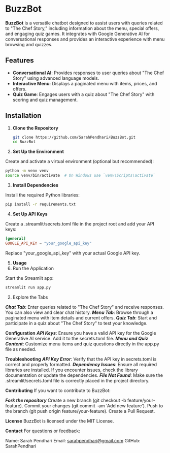 # BuzzBot

**BuzzBot** is a versatile chatbot designed to assist users with queries related to "The Chef Story," including information about the menu, special offers, and engaging quiz games. It integrates with Google Generative AI for conversational responses and provides an interactive experience with menu browsing and quizzes.

## Features

- **Conversational AI**: Provides responses to user queries about "The Chef Story" using advanced language models.
- **Interactive Menu**: Displays a paginated menu with items, prices, and offers.
- **Quiz Game**: Engages users with a quiz about "The Chef Story" with scoring and quiz management.

## Installation

1. **Clone the Repository**

   ```bash
   git clone https://github.com/SarahPendhari/BuzzBot.git
   cd BuzzBot
   
2. **Set Up the Environment**

Create and activate a virtual environment (optional but recommended):

```bash
python -m venv venv
source venv/bin/activate  # On Windows use `venv\Scripts\activate`

```

3. **Install Dependencies**

Install the required Python libraries:

```bash
pip install -r requirements.txt
```

4. **Set Up API Keys**

Create a .streamlit/secrets.toml file in the project root and add your API keys:

```toml
[general]
GOOGLE_API_KEY = "your_google_api_key"
```
Replace "your_google_api_key" with your actual Google API key.

5. **Usage**
  1. Run the Application

Start the Streamlit app:

```bash
streamlit run app.py
```

  2. Explore the Tabs

***Chat Tab***: Enter queries related to "The Chef Story" and receive responses. You can also view and clear chat history.
***Menu Tab***: Browse through a paginated menu with item details and current offers.
***Quiz Tab***: Start and participate in a quiz about "The Chef Story" to test your knowledge.

**Configuration**
***API Keys***: Ensure you have a valid API key for the Google Generative AI service. Add it to the secrets.toml file.
***Menu and Quiz Content***: Customize menu items and quiz questions directly in the app.py file as needed.

**Troubleshooting**
***API Key Error***: Verify that the API key in secrets.toml is correct and properly formatted.
***Dependency Issues***: Ensure all required libraries are installed. If you encounter issues, check the library documentation or update the dependencies.
***File Not Found***: Make sure the .streamlit/secrets.toml file is correctly placed in the project directory.

**Contributing**
If you want to contribute to BuzzBot:

***Fork the repository***
Create a new branch (git checkout -b feature/your-feature).
Commit your changes (git commit -am 'Add new feature').
Push to the branch (git push origin feature/your-feature).
Create a Pull Request.

**License**
BuzzBot is licensed under the MIT License.

**Contact**
For questions or feedback:

Name: Sarah Pendhari
Email: sarahpendhari@gmail.com
GitHub: SarahPendhari
